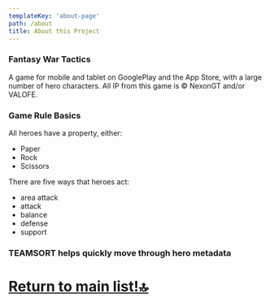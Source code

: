 ```yaml
---
templateKey: 'about-page'
path: /about
title: About this Project
---
```

### Fantasy War Tactics
A game for mobile and tablet on GooglePlay and the App Store, with a large number of hero characters. All IP from this game is © NexonGT and/or VALOFE.

### Game Rule Basics
All heroes have a property, either:
- Paper
- Rock
- Scissors

There are five ways that heroes act:
- area attack
- attack
- balance
- defense
- support

### TEAMSORT helps quickly move through hero metadata

# [Return to main list!🔝](/)
